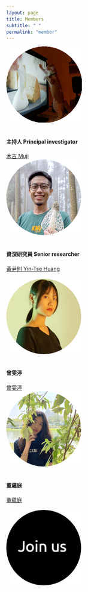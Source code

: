 ```yaml
---
layout: page
title: Members
subtitle: " "
permalink: "member"
--- 
```

<div class="container-fluid">
<div class="row">
  <div class="col no-gutters col-sm col-md">
     <div class="hovereffect">
     <a class="info" href="muji"><img class="img-responsive" src="/assets/img/people/Muji_TV_crop_circle.gif" alt=""></a>
     </div><br>
     <h4>主持人 Principal investigator</h4>
     <a href="muji">木吉 Muji</a><br>
  </div>
  <div class="col no-gutters col-sm col-md">
    <div class="hovereffect">
     <a class="info" href="ythuang"><img class="img-responsive" src="/assets/img/people/Me2021_circle_200.png" alt=""></a>
     </div><br>
     <h4>資深研究員 Senior researcher</h4>
     <a href="ythuang">黃尹則 Yin-Tse Huang</a><br>
  </div>
</div>
<br>
<div class="row">
  <div class="col no-gutters col-sm col-md">
     <div class="hovereffect">
     <a class="info" href="曾雯渟"><img class="img-responsive" src="/assets/img/people/曾雯渟_circle.png" alt=""></a>
     </div><br>
     <h4>曾雯渟</h4>
     <a href="曾雯渟">曾雯渟</a><br>
  </div>
  <div class="col no-gutters col-sm col-md">
    <div class="hovereffect">
     <a class="info" href="董蘊庭"><img class="img-responsive" src="/assets/img/people/董蘊庭_circle.png" alt=""></a>
     </div><br>
     <h4>董蘊庭</h4>
     <a href="董蘊庭">董蘊庭</a><br>
  </div>
</div>
<br>
  <div class="col no-gutters col-sm col-md">
    <div class="hovereffect">
    <a class="info" href="join_us"><img class="img-responsive" src="/assets/img/people/joinus_circle_200.png" alt=""></a>
    </div><br>
    <h4> </h4>
    <a href="join_us"> </a><br>
  </div>
    <div class="col no-gutters col-sm col-md">  
      
  </div>
</div>

